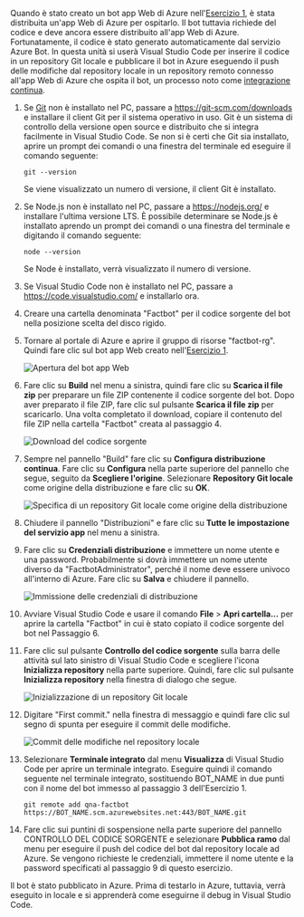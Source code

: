 Quando è stato creato un bot app Web di Azure nell'[Esercizio 1](#Exercise1), è stata distribuita un'app Web di Azure per ospitarlo. Il bot tuttavia richiede del codice e deve ancora essere distribuito all'app Web di Azure. Fortunatamente, il codice è stato generato automaticamente dal servizio Azure Bot. In questa unità si userà Visual Studio Code per inserire il codice in un repository Git locale e pubblicare il bot in Azure eseguendo il push delle modifiche dal repository locale in un repository remoto connesso all'app Web di Azure che ospita il bot, un processo noto come [integrazione continua](https://en.wikipedia.org/wiki/Continuous_integration).

1. Se [Git](https://git-scm.com/) non è installato nel PC, passare a https://git-scm.com/downloads e installare il client Git per il sistema operativo in uso. Git è un sistema di controllo della versione open source e distribuito che si integra facilmente in Visual Studio Code. Se non si è certi che Git sia installato, aprire un prompt dei comandi o una finestra del terminale ed eseguire il comando seguente:

    ``` 
    git --version
    ```

    Se viene visualizzato un numero di versione, il client Git è installato.

1. Se Node.js non è installato nel PC, passare a https://nodejs.org/ e installare l'ultima versione LTS. È possibile determinare se Node.js è installato aprendo un prompt dei comandi o una finestra del terminale e digitando il comando seguente:

    ```
    node --version
    ```

    Se Node è installato, verrà visualizzato il numero di versione.

1. Se Visual Studio Code non è installato nel PC, passare a https://code.visualstudio.com/ e installarlo ora.

1. Creare una cartella denominata "Factbot" per il codice sorgente del bot nella posizione scelta del disco rigido.

1. Tornare al portale di Azure e aprire il gruppo di risorse "factbot-rg". Quindi fare clic sul bot app Web creato nell'[Esercizio 1](#Exercise1).

    ![Apertura del bot app Web](../media-draft/4-open-web-app-bot.png)

1. Fare clic su **Build** nel menu a sinistra, quindi fare clic su **Scarica il file zip** per preparare un file ZIP contenente il codice sorgente del bot. Dopo aver preparato il file ZIP, fare clic sul pulsante **Scarica il file zip** per scaricarlo. Una volta completato il download, copiare il contenuto del file ZIP nella cartella "Factbot" creata al passaggio 4.

    ![Download del codice sorgente](../media-draft/4-download-source.png)

1. Sempre nel pannello "Build" fare clic su **Configura distribuzione continua**. Fare clic su **Configura** nella parte superiore del pannello che segue, seguito da **Scegliere l'origine**. Selezionare **Repository Git locale** come origine della distribuzione e fare clic su **OK**. 

    ![Specifica di un repository Git locale come origine della distribuzione](../media-draft/4-portal-set-local-git.png)

1. Chiudere il pannello "Distribuzioni" e fare clic su **Tutte le impostazione del servizio app** nel menu a sinistra.

1. Fare clic su **Credenziali distribuzione** e immettere un nome utente e una password. Probabilmente si dovrà immettere un nome utente diverso da "FactbotAdministrator", perché il nome deve essere univoco all'interno di Azure. Fare clic su **Salva** e chiudere il pannello.

    ![Immissione delle credenziali di distribuzione](../media-draft/4-portal-enter-ci-creds.png)

1. Avviare Visual Studio Code e usare il comando **File** > **Apri cartella...** per aprire la cartella "Factbot" in cui è stato copiato il codice sorgente del bot nel Passaggio 6.

1. Fare clic sul pulsante **Controllo del codice sorgente** sulla barra delle attività sul lato sinistro di Visual Studio Code e scegliere l'icona **Inizializza repository** nella parte superiore. Quindi, fare clic sul pulsante **Inizializza repository** nella finestra di dialogo che segue.

    ![Inizializzazione di un repository Git locale](../media-draft/4-vs-init-git-repo.png)

1. Digitare "First commit." nella finestra di messaggio e quindi fare clic sul segno di spunta per eseguire il commit delle modifiche.

    ![Commit delle modifiche nel repository locale](../media-draft/4-vs-first-git-commit.png)

1. Selezionare **Terminale integrato** dal menu **Visualizza** di Visual Studio Code per aprire un terminale integrato. Eseguire quindi il comando seguente nel terminale integrato, sostituendo BOT_NAME in due punti con il nome del bot immesso al passaggio 3 dell'Esercizio 1.

    ```
    git remote add qna-factbot https://BOT_NAME.scm.azurewebsites.net:443/BOT_NAME.git
    ```

1. Fare clic sui puntini di sospensione nella parte superiore del pannello CONTROLLO DEL CODICE SORGENTE e selezionare **Pubblica ramo** dal menu per eseguire il push del codice del bot dal repository locale ad Azure. Se vengono richieste le credenziali, immettere il nome utente e la password specificati al passaggio 9 di questo esercizio.

Il bot è stato pubblicato in Azure. Prima di testarlo in Azure, tuttavia, verrà eseguito in locale e si apprenderà come eseguirne il debug in Visual Studio Code.